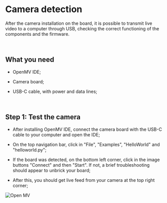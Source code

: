 # Camera detection

After the camera installation on the board, it is possible to transmit live video to a computer through USB, checking the correct functioning of the components and the firmware.

<br /> 

## What you need

- OpenMV IDE;

- Camera board;

- USB-C cable, with power and data lines;

<br /> 

## Step 1: Test the camera

- After installing OpenMV IDE, connect the camera board with the USB-C cable to your computer and open the IDE;

- On the top navigation bar, click in "File", "Examples", "HelloWorld" and "helloworld.py";

- If the board was detected, on the bottom left corner, click in the image buttons "Connect" and then "Start". If not, a brief troubleshooting should appear to unbrick your board;

- After this, you should get live feed from your camera at the top right corner;

![Open MV](https://github.com/AFS-pt/PROMETHEUS-1_dev/blob/main/2.Satellite/images/i11.openmv.png?raw=true)